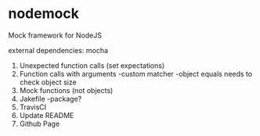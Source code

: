 nodemock
========

Mock framework for NodeJS

external dependencies:
mocha

1. Unexpected function calls (set expectations)
2. Function calls with arguments
  -custom matcher
  -object equals needs to check object size
3. Mock functions (not objects)
4. Jakefile
  -package?
5. TravisCI
6. Update README
7. Github Page
